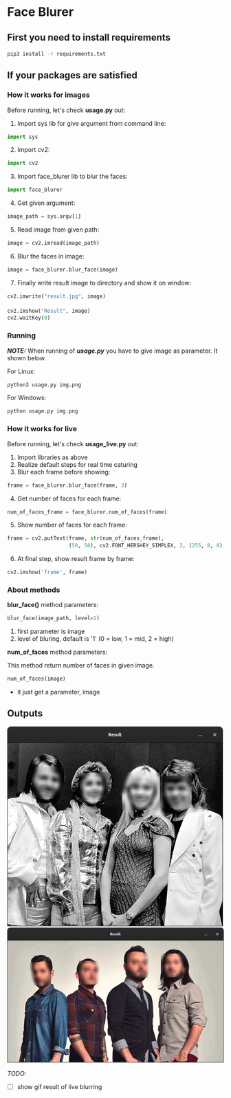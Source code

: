 # Face Blurer

## First you need to install requirements

```bash
pip3 install -r requirements.txt
```

## If your packages are satisfied

### How it works for images

Before running, let's check **usage.py** out:

1. Import sys lib for give argument from command line:

```python
import sys
```

2. Import cv2:

```python
import cv2
```

3. Import face_blurer lib to blur the faces:

```python
import face_blurer
```
4. Get given argument:

```python
image_path = sys.argv[1]
```
5. Read image from given path:

```python
image = cv2.imread(image_path)
```

6. Blur the faces in image:

```python
image = face_blurer.blur_face(image)
```
7. Finally write result image to directory and show it on window:

```python
cv2.imwrite("result.jpg", image)

cv2.imshow("Result", image)
cv2.waitKey(0)
```

### Running

***NOTE:*** When running of ***usage.py*** you have to give image as parameter. It shown below.

For Linux:

```bash
python3 usage.py img.png
```

For Windows:

```bash
python usage.py img.png
```

### How it works for live

Before running, let's check **usage_live.py** out:

1. Import libraries as above
2. Realize default steps for real time caturing
3. Blur each frame before showing:

```python
frame = face_blurer.blur_face(frame, 3)
```

4. Get number of faces for each frame:

```python
num_of_faces_frame = face_blurer.num_of_faces(frame)
```

5. Show number of faces for each frame:

```python
frame = cv2.putText(frame, str(num_of_faces_frame), 
                    (50, 50), cv2.FONT_HERSHEY_SIMPLEX, 2, (255, 0, 0), 3)
```

6. At final step, show result frame by frame:

```python
cv2.imshow('frame', frame)
```

### About methods

**blur_face()** method parameters:

```python
blur_face(image_path, level=1)
```
1. first parameter is image
2. level of bluring, default is '1' (0 = low, 1 = mid, 2 = high)

**num_of_faces** method parameters:

This method return number of faces in given image.

```python
num_of_faces(image)
```

* it just get a parameter, image


## Outputs

![Result Image 1](output/result_window.png)
![Result Image 2](output/result_window_2.png)

*TODO:*
-[ ] show gif result of live blurring